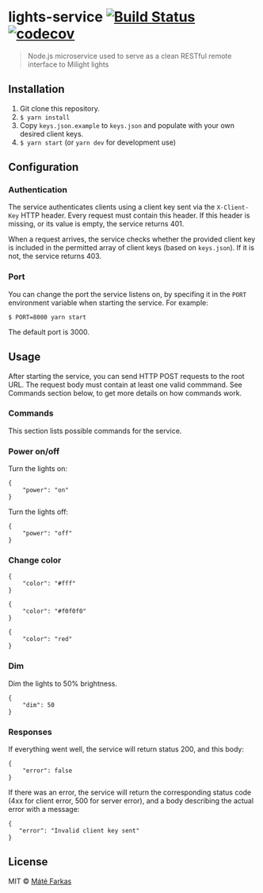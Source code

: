 # lights-service [![Build Status](https://travis-ci.org/wolfika/lights-service.svg?branch=master)](https://travis-ci.org/wolfika/lights-service) [![codecov](https://codecov.io/gh/wolfika/lights-service/badge.svg?branch=master)](https://codecov.io/gh/wolfika/lights-service?branch=master)

> Node.js microservice used to serve as a clean RESTful remote interface to Milight lights

## Installation

1. Git clone this repository.
2. `$ yarn install`
3. Copy `keys.json.example` to `keys.json` and populate with your own desired client keys.
4. `$ yarn start` (or `yarn dev` for development use)

## Configuration

### Authentication

The service authenticates clients using a client key sent via the `X-Client-Key` HTTP header. Every request must contain this header. If this header is missing, or its value is empty, the service returns 401.

When a request arrives, the service checks whether the provided client key is included in the permitted array of client keys (based on `keys.json`). If it is not, the service returns 403.

### Port

You can change the port the service listens on, by specifing it in the `PORT` environment variable when starting the service. For example:

```
$ PORT=8000 yarn start
```

The default port is 3000.

## Usage

After starting the service, you can send HTTP POST requests to the root URL. The request body must contain at least one valid commmand. See Commands section below, to get more details on how commands work.

### Commands

This section lists possible commands for the service.

### Power on/off

Turn the lights on:

```
{
    "power": "on"
}
```

Turn the lights off:

```
{
    "power": "off"
}
```

### Change color

```
{
    "color": "#fff"
}
```

```
{
    "color": "#f0f0f0"
}
```

```
{
    "color": "red"
}
```

### Dim

Dim the lights to 50% brightness.

```
{
    "dim": 50
}
```

### Responses

If everything went well, the service will return status 200, and this body:

```
{
    "error": false
}
```

If there was an error, the service will return the corresponding status code (4xx for client error, 500 for server error), and a body describing the actual error with a message:

```
{
   "error": "Invalid client key sent"
}
```

## License

MIT © [Máté Farkas](https://github.com/wolfika)
